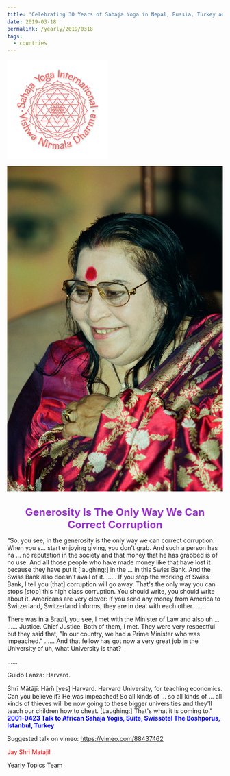 ```yaml
---
title: 'Celebrating 30 Years of Sahaja Yoga in Nepal, Russia, Turkey and Ukraine, Post 8'
date: 2019-03-18
permalink: /yearly/2019/0318
tags:
  - countries
---
```


![PICTURE 9](/images/image9.png)

<div style="text-align: center"><img src="/images/image17.png" /></div>

<br>
<p style="color:DarkOrchid; text-align:center">
<font size="+2"><b>Generosity Is The Only Way We Can Correct Corruption</b><br></font>
</p>

<p>
"So, you see, in the generosity is the only way we can correct corruption. When you s... start enjoying giving, you don't grab. And such a person has na ... no reputation in the society and that money that he has grabbed is of no use. And all those people who have made money like that have lost it because they have put it [laughing:] in the ... in this Swiss Bank. And the Swiss Bank also doesn't avail of it. ...... If you stop the working of Swiss Bank, I tell you [that] corruption will go away. That's the only way you can stops [stop] this high class corruption. You should write, you should write about it. Americans are very clever: if you send any money from America to Switzerland, Switzerland informs, they are in deal with each other.  ......

There was in a Brazil, you see, I met with the Minister of Law and also uh ... ...... Justice. Chief Justice. Both of them, I met. They were very respectful but they said that, "In our country, we had a Prime Minister who was impeached." ...... And that fellow has got now a very great job in the University of uh, what University is that?

......

Guido Lanza: Harvard.

Śhrī Mātājī: Hām̐ [yes] Harvard. Harvard University, for teaching economics. Can you believe it? He was impeached! So all kinds of ... so all kinds of ... all kinds of thieves will be now going to these bigger universities and they'll teach our children how to cheat. [Laughing:] That's what it is coming to."<br>
<font color="blue"><b>2001-0423 Talk to African Sahaja Yogis, Suite, Swissôtel The Boshporus, Istanbul, Turkey</b></font><br>
</p>

Suggested talk on vimeo: <a href="https://vimeo.com/88437462"> https://vimeo.com/88437462</a>

<p style="color:red;">Jay Shri Mataji!<br></p>

Yearly Topics Team